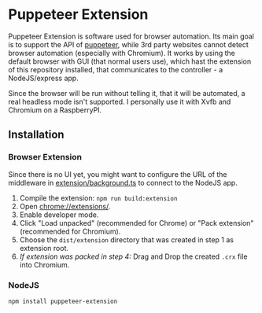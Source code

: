 # Puppeteer Extension

Puppeteer Extension is software used for browser automation.
Its main goal is to support the API of [puppeteer](https://github.com/puppeteer/puppeteer),
while 3rd party websites cannot detect browser automation (especially with Chromium).
It works by using the default browser with GUI (that normal users use),
which hast the extension of this repository installed, 
that communicates to the controller - a NodeJS/express app.

Since the browser will be run without telling it,
that it will be automated, a real headless mode isn't supported.
I personally use it with Xvfb and Chromium on a RaspberryPI.

## Installation

### Browser Extension

Since there is no UI yet, you might want to configure the URL of the middleware
in [extension/background.ts](extension/background.ts) to connect to the NodeJS app. 

1. Compile the extension: `npm run build:extension`
2. Open [chrome://extensions/](chrome://extensions/).
3. Enable developer mode.
4. Click "Load unpacked" (recommended for Chrome) or "Pack extension" (recommended for Chromium).
5. Choose the `dist/extension` directory that was created in step 1 as extension root.
6. *If extension was packed in step 4:* Drag and Drop the created `.crx` file into Chromium.

### NodeJS

`npm install puppeteer-extension`
